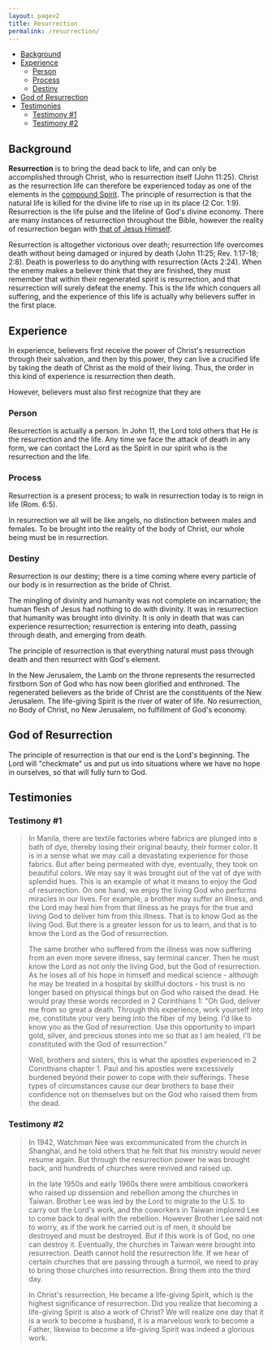 ```yaml
---
layout: pagev2
title: Resurrection
permalink: /resurrection/
---
```

- [Background](#background)
- [Experience](#experience)
  - [Person](#person)
  - [Process](#process)
  - [Destiny](#destiny)
- [God of Resurrection](#god-of-resurrection)
- [Testimonies](#testimonies)
  - [Testimony #1](#testimony-1)
  - [Testimony #2](#testimony-2)

## Background

**Resurrection** is to bring the dead back to life, and can only be accomplished through Christ, who is resurrection itself (John 11:25). Christ as the resurrection life can therefore be experienced today as one of the elements in the [compound Spirit](../spirit#compound_spirit). The principle of resurrection is that the natural life is killed for the divine life to rise up in its place (2 Cor. 1:9). Resurrection is the life pulse and the lifeline of God's divine economy. There are many instances of resurrection throughout the Bible, however the reality of resurrection began with [that of Jesus Himself](../christ_resurrection). 

Resurrection is altogether victorious over death; resurrection life overcomes death without being damaged or injured by death (John 11:25; Rev. 1:17-18; 2:8). Death is powerless to do anything with resurrection (Acts 2:24). When the enemy makes a believer think that they are finished, they must remember that within their regenerated spirit is resurrection, and that resurrection will surely defeat the enemy. This is the life which conquers all suffering, and the experience of this life is actually why believers suffer in the first place.

## Experience

In experience, believers first receive the power of Christ's resurrection through their salvation, and then by this power, they can live a crucified life by taking the death of Christ as the mold of their living. Thus, the order in this kind of experience is resurrection then death.

However, believers must also first recognize that they are

### Person

Resurrection is actually a person. In John 11, the Lord told others that He *is* the resurrection and the life. Any time we face the attack of death in any form, we can contact the Lord as the Spirit in our spirit who is the resurrection and the life.


### Process

Resurrection is a present process; to walk in resurrection today is to reign in life (Rom. 6:5). 

In resurrection we all will be like angels, no distinction between males and females. To be brought into the reality of the body of Christ, our whole being must be in resurrection. 

### Destiny

Resurrection is our destiny; there is a time coming where every particle of our body is in resurrection as the bride of Christ.

The mingling of divinity and humanity was not complete on incarnation; the human flesh of Jesus had nothing to do with divinity. It was in resurrection that humanity was brought into divinity. It is only in death that was can experience resurrection; resurrection is entering into death, passing through death, and emerging from death.

The principle of resurrection is that everything natural must pass through death and then resurrect with God's element. 

In the New Jerusalem, the Lamb on the throne represents the resurrected firstborn Son of God who has now been glorified and enthroned. The regenerated believers as the bride of Christ are the constituents of the New Jerusalem. The life-giving Spirit is the river of water of life. No resurrection, no Body of Christ, no New Jerusalem, no fulfillment of God's economy.

## God of Resurrection

The principle of resurrection is that our end is the Lord's beginning. The Lord will "checkmate" us and put us into situations where we have no hope in ourselves, so that will fully turn to God. 

## Testimonies

### Testimony #1

>In Manila, there are textile factories where fabrics are plunged into a bath of dye, thereby losing their original beauty, their former color. It is in a sense what we may call a devastating experience for those fabrics. But after being permeated with dye, eventually, they took on beautiful colors. We may say it was brought out of the vat of dye with splendid hues. This is an example of what it means to enjoy the God of resurrection. On one hand, we enjoy the living God who performs miracles in our lives. For example, a brother may suffer an illness, and the Lord may heal him from that illness as he prays for the true and living God to deliver him from this illness. That is to know God as the living God. But there is a greater lesson for us to learn, and that is to know the Lord as the God of resurrection.
>
>The same brother who suffered from the illness was now suffering from an even more severe illness, say terminal cancer. Then he must know the Lord as not only the living God, but the God of resurrection. As he loses all of his hope in himself and medical science - although he may be treated in a hospital by skillful doctors - his trust is no longer based on physical things but on God who raised the dead. He would pray these words recorded in 2 Corinthians 1: "Oh God, deliver me from so great a death. Through this experience, work yourself into me, constitute your very being into the fiber of my being. I'd like to know you as the God of resurrection. Use this opportunity to impart gold, silver, and precious stones into me so that as I am healed, I'll be constituted with the God of resurrection."
>
>Well, brothers and sisters, this is what the apostles experienced in 2 Corinthians chapter 1. Paul and his apostles were excessively burdened beyond their power to cope with their sufferings. These types of circumstances cause our dear brothers to base their confidence not on themselves but on the God who raised them from the dead.

### Testimony #2

>In 1942, Watchman Nee was excommunicated from the church in Shanghai, and he told others that he felt that his ministry would never resume again. But through the resurrection power he was brought back, and hundreds of churches were revived and raised up.
>
>In the late 1950s and early 1960s there were ambitious coworkers who raised up dissension and rebellion among the churches in Taiwan. Brother Lee was led by the Lord to migrate to the U.S. to carry out the Lord's work, and the coworkers in Taiwan implored Lee to come back to deal with the rebellion. However Brother Lee said not to worry, as if the work he carried out is of men, it should be destroyed and must be destroyed. But if this work is of God, no one can destroy it. Eventually, the churches in Taiwan were brought into resurrection. Death cannot hold the resurrection life. If we hear of certain churches that are passing through a turmoil, we need to pray to bring those churches into resurrection. Bring them into the third day. 
>
>In Christ's resurrection, He became a life-giving Spirit, which is the highest significance of resurrection. Did you realize that becoming a life-giving Spirit is also a work of Christ? We will realize one day that it is a work to become a husband, it is a marvelous work to become a Father, likewise to become a life-giving Spirit was indeed a glorious work.